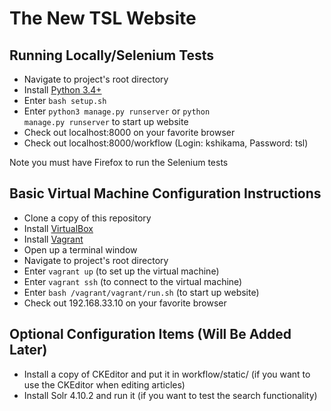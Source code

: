 The New TSL Website
===================

Running Locally/Selenium Tests
--------------------------

- Navigate to project's root directory
- Install [Python 3.4+](https://www.python.org/downloads/)
- Enter <code>bash setup.sh</code>
- Enter <code>python3 manage.py runserver</code> or <code>python manage.py runserver</code> to start up website
- Check out localhost:8000 on your favorite browser
- Check out localhost:8000/workflow (Login: kshikama, Password: tsl)

Note you must have Firefox to run the Selenium tests


Basic Virtual Machine Configuration Instructions
--------------------------

- Clone a copy of this repository
- Install [VirtualBox](https://www.virtualbox.org/wiki/Downloads)
- Install [Vagrant](https://www.vagrantup.com/downloads.html)
- Open up a terminal window
- Navigate to project's root directory
- Enter <code>vagrant up</code> (to set up the virtual machine)
- Enter <code>vagrant ssh</code> (to connect to the virtual machine)
- Enter <code>bash /vagrant/vagrant/run.sh</code> (to start up website)
- Check out 192.168.33.10 on your favorite browser

Optional Configuration Items (Will Be Added Later)
--------------------------------------------------

- Install a copy of CKEditor and put it in workflow/static/ (if you want to use the CKEditor when editing articles)
- Install Solr 4.10.2 and run it (if you want to test the search functionality)